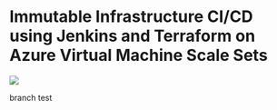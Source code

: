 # Immutable Infrastructure CI/CD using Jenkins and Terraform on Azure Virtual Machine Scale Sets

<a href="https://portal.azure.com/#create/Microsoft.Template/uri/https%3A%2F%2Fraw.githubusercontent.com%2Falexchx%2FMSAzureOSS-VMSS%2Fmaster%2Fazuredeploy.json" target="_blank">
    <img src="http://azuredeploy.net/deploybutton.png"/>
</a>

branch test
